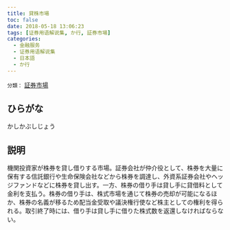 ```yaml
---
title: 貸株市場
toc: false
date: 2018-05-18 13:06:23
tags: [证券用语解说集, か行, 証券市場]
categories:
  - 金融服务
  - 证券用语解说集
  - 日本語
  - か行
---
```


`分類：` [証券市場](/tags/証券市場/)

## ひらがな

かしかぶしじょう

## 説明

機関投資家が株券を貸し借りする市場。証券会社が仲介役として、株券を大量に保有する信託銀行や生命保険会社などから株券を調達し、外資系証券会社やヘッジファンドなどに株券を貸し出す。一方、株券の借り手は貸し手に貸借料として金利を支払う。株券の借り手は、株式市場を通じて株券の売却が可能になるほか、株券の名義が移るため配当金受取や議決権行使など株主としての権利を得られる。取引終了時には、借り手は貸し手に借りた株式数を返還しなければならない。
